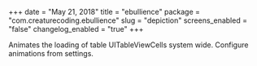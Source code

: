 +++
date = "May 21, 2018"
title = "ebullience"
package = "com.creaturecoding.ebullience"
slug = "depiction"
screens_enabled = "false"
changelog_enabled = "true"
+++

Animates the loading of table UITableViewCells system wide.
Configure animations from settings.